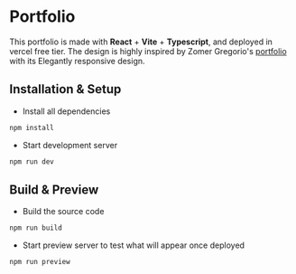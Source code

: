 # Portfolio

This portfolio is made with __React__ + __Vite__ + __Typescript__, and deployed in vercel free tier. The design is highly inspired by Zomer Gregorio's [portfolio](https://zoms.vercel.app/) with its Elegantly responsive design.

## Installation & Setup
- Install all dependencies
```sh
npm install
```

- Start development server
```sh
npm run dev
```
## Build & Preview
- Build the source code
```sh
npm run build
```

- Start preview server to test what will appear once deployed
```sh
npm run preview
```

